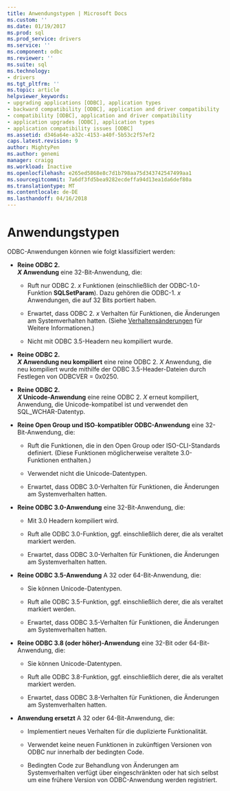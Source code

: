 ```yaml
---
title: Anwendungstypen | Microsoft Docs
ms.custom: ''
ms.date: 01/19/2017
ms.prod: sql
ms.prod_service: drivers
ms.service: ''
ms.component: odbc
ms.reviewer: ''
ms.suite: sql
ms.technology:
- drivers
ms.tgt_pltfrm: ''
ms.topic: article
helpviewer_keywords:
- upgrading applications [ODBC], application types
- backward compatibility [ODBC], application and driver compatibility
- compatibility [ODBC], application and driver compatibility
- application upgrades [ODBC], application types
- application compatibility issues [ODBC]
ms.assetid: d346a64e-a32c-4153-a40f-5b53c2f57ef2
caps.latest.revision: 9
author: MightyPen
ms.author: genemi
manager: craigg
ms.workload: Inactive
ms.openlocfilehash: e265ed5868e8c7d1b798aa75d343742547499aa1
ms.sourcegitcommit: 7a6df3fd5bea9282ecdeffa94d13ea1da6def80a
ms.translationtype: MT
ms.contentlocale: de-DE
ms.lasthandoff: 04/16/2018
---
```

# <a name="types-of-applications"></a>Anwendungstypen
ODBC-Anwendungen können wie folgt klassifiziert werden:  
  
-   **Reine ODBC 2.**  
     ***X* Anwendung** eine 32-Bit-Anwendung, die:  
  
    -   Ruft nur ODBC 2. *x* Funktionen (einschließlich der ODBC-1.0-Funktion **SQLSetParam**). Dazu gehören die ODBC-1. *x* Anwendungen, die auf 32 Bits portiert haben.  
  
    -   Erwartet, dass ODBC 2. *x* Verhalten für Funktionen, die Änderungen am Systemverhalten hatten. (Siehe [Verhaltensänderungen](../../../odbc/reference/develop-app/behavioral-changes.md) für Weitere Informationen.)  
  
    -   Nicht mit ODBC 3.5-Headern neu kompiliert wurde.  
  
-   **Reine ODBC 2.**  
     ***X* Anwendung neu kompiliert** eine reine ODBC 2. *X* Anwendung, die neu kompiliert wurde mithilfe der ODBC 3.5-Header-Dateien durch Festlegen von ODBCVER = 0x0250.  
  
-   **Reine ODBC 2.**  
     ***X* Unicode-Anwendung** eine reine ODBC 2. *X* erneut kompiliert, Anwendung, die Unicode-kompatibel ist und verwendet den SQL_WCHAR-Datentyp.  
  
-   **Reine Open Group und ISO**–**kompatibler ODBC-Anwendung** eine 32-Bit-Anwendung, die:  
  
    -   Ruft die Funktionen, die in den Open Group oder ISO-CLI-Standards definiert. (Diese Funktionen möglicherweise veraltete 3.0-Funktionen enthalten.)  
  
    -   Verwendet nicht die Unicode-Datentypen.  
  
    -   Erwartet, dass ODBC 3.0-Verhalten für Funktionen, die Änderungen am Systemverhalten hatten.  
  
-   **Reine ODBC 3.0-Anwendung** eine 32-Bit-Anwendung, die:  
  
    -   Mit 3.0 Headern kompiliert wird.  
  
    -   Ruft alle ODBC 3.0-Funktion, ggf. einschließlich derer, die als veraltet markiert werden.  
  
    -   Erwartet, dass ODBC 3.0-Verhalten für Funktionen, die Änderungen am Systemverhalten hatten.  
  
-   **Reine ODBC 3.5-Anwendung** A 32 oder 64-Bit-Anwendung, die:  
  
    -   Sie können Unicode-Datentypen.  
  
    -   Ruft alle ODBC 3.5-Funktion, ggf. einschließlich derer, die als veraltet markiert werden.  
  
    -   Erwartet, dass ODBC 3.5-Verhalten für Funktionen, die Änderungen am Systemverhalten hatten.  
  
-   **Reine ODBC 3.8 (oder höher)-Anwendung** eine 32-Bit oder 64-Bit-Anwendung, die:  
  
    -   Sie können Unicode-Datentypen.  
  
    -   Ruft alle ODBC 3.8-Funktion, ggf. einschließlich derer, die als veraltet markiert werden.  
  
    -   Erwartet, dass ODBC 3.8-Verhalten für Funktionen, die Änderungen am Systemverhalten hatten.  
  
-   **Anwendung ersetzt** A 32 oder 64-Bit-Anwendung, die:  
  
    -   Implementiert neues Verhalten für die duplizierte Funktionalität.  
  
    -   Verwendet keine neuen Funktionen in zukünftigen Versionen von ODBC nur innerhalb der bedingten Code.  
  
    -   Bedingten Code zur Behandlung von Änderungen am Systemverhalten verfügt über eingeschränkten oder hat sich selbst um eine frühere Version von ODBC-Anwendung werden registriert.
